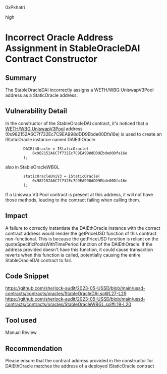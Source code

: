 0xPkhatri

high

# Incorrect Oracle Address Assignment in StableOracleDAI Contract Constructor

## Summary

The StableOracleDAI incorrectly assigns a WETH/WBG UniswapV3Pool address as a  StaticOracle address.

## Vulnerability Detail

In the constructor of the StableOracleDAI contract, it's noticed that a [WETH/WBG UniswapV3Pool](https://etherscan.io/address/0x982152A6C7f732Ec7C9EA998dDD9Ebde00Dfa16e#code) address (0x982152A6C7f732Ec7C9EA998dDD9Ebde00Dfa16e) is used to create an IStaticOracle instance named DAIEthOracle.

```solidity
        DAIEthOracle = IStaticOracle(
            0x982152A6C7f732Ec7C9EA998dDD9Ebde00Dfa16e
        );
```
also in StableOracleWBGL
```solidity
        staticOracleUniV3 = IStaticOracle(
            0x982152A6C7f732Ec7C9EA998dDD9Ebde00Dfa16e
        );
```

 If a Uniswap V3 Pool contract is present at this address, it will not have those methods, leading to the contract failing when calling them.

## Impact

A failure to correctly instantiate the DAIEthOracle instance with the correct contract address would render the getPriceUSD function of this contract non-functional. This is because the getPriceUSD function is reliant on the quoteSpecificPoolsWithTimePeriod function of the DAIEthOracle. If the address provided doesn't have this function, it could cause transaction reverts when this function is called, potentially causing the entire StableOracleDAI contract to fail.

## Code Snippet

https://github.com/sherlock-audit/2023-05-USSD/blob/main/ussd-contracts/contracts/oracles/StableOracleDAI.sol#L27-L29
https://github.com/sherlock-audit/2023-05-USSD/blob/main/ussd-contracts/contracts/oracles/StableOracleWBGL.sol#L18-L20

## Tool used

Manual Review

## Recommendation

Please ensure that the contract address provided in the constructor for DAIEthOracle matches the address of a deployed IStaticOracle contract